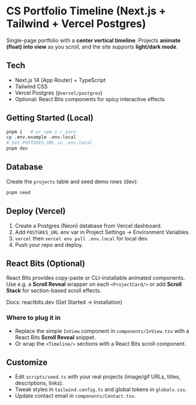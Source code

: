 # CS Portfolio Timeline (Next.js + Tailwind + Vercel Postgres)

Single-page portfolio with a **center vertical timeline**. Projects **animate (float) into view** as you scroll, and the site supports **light/dark mode**.

## Tech
- Next.js 14 (App Router) + TypeScript
- Tailwind CSS
- Vercel Postgres (`@vercel/postgres`)
- Optional: React Bits components for spicy interactive effects

## Getting Started (Local)
```bash
pnpm i   # or npm i / yarn
cp .env.example .env.local
# Set POSTGRES_URL in .env.local
pnpm dev
```

## Database
Create the `projects` table and seed demo rows (dev):
```bash
pnpm seed
```

## Deploy (Vercel)
1. Create a Postgres (Neon) database from Vercel dashboard.
2. Add `POSTGRES_URL` env var in Project Settings → Environment Variables.
3. `vercel` then `vercel env pull .env.local` for local dev.
4. Push your repo and deploy.

## React Bits (Optional)
React Bits provides copy-paste or CLI-installable animated components. Use e.g. a **Scroll Reveal** wrapper on each `<ProjectCard/>` or add **Scroll Stack** for section-based scroll effects.

Docs: reactbits.dev (Get Started → Installation)

### Where to plug it in
- Replace the simple `InView` component in `components/InView.tsx` with a React Bits **Scroll Reveal** snippet.
- Or wrap the `<Timeline/>` sections with a React Bits scroll component.

## Customize
- Edit `scripts/seed.ts` with your real projects (image/gif URLs, titles, descriptions, links).
- Tweak styles in `tailwind.config.ts` and global tokens in `globals.css`.
- Update contact email in `components/Contact.tsx`.
